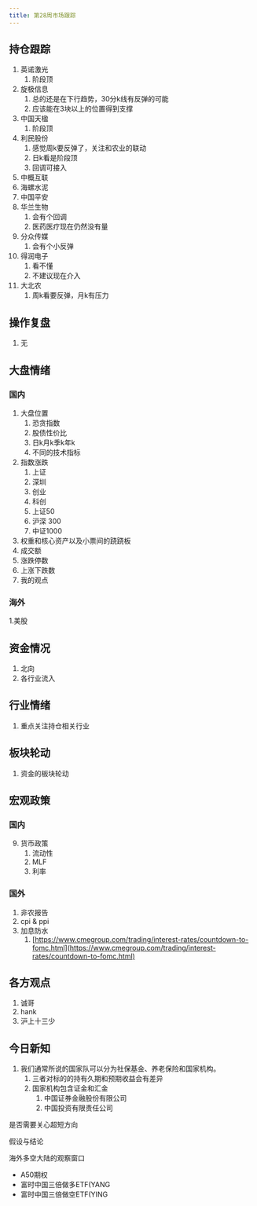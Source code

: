 ```yaml
---
title: 第28周市场跟踪
---
```


## 持仓跟踪

1. 英诺激光
   1. 阶段顶
2. 旋极信息
   1. 总的还是在下行趋势，30分k线有反弹的可能
   2. 应该能在3块以上的位置得到支撑
3. 中国天楹
   1. 阶段顶
4. 利民股份
   1. 感觉周k要反弹了，关注和农业的联动
   2. 日k看是阶段顶
   3. 回调可接入
5. 中概互联
6. 海螺水泥
7. 中国平安
8. 华兰生物
   1. 会有个回调
   2. 医药医疗现在仍然没有量
9.  分众传媒
    1.  会有个小反弹
10. 得润电子
    1.  看不懂
    2.  不建议现在介入
11. 大北农
    1.  周k看要反弹，月k有压力

## 操作复盘

1. 无
## 大盘情绪

### 国内

1. 大盘位置
    1. 恐贪指数
    2. 股债性价比
    3. 日k月k季k年k
    4. 不同的技术指标
2. 指数涨跌
    1. 上证
    2. 深圳
    3. 创业
    4. 科创
    5. 上证50 
    6. 沪深 300
    7. 中证1000
3. 权重和核心资产以及小票间的跷跷板
4. 成交额
5. 涨跌停数
6. 上涨下跌数
7. 我的观点
### 海外

1.美股

## 资金情况

1. 北向
2. 各行业流入

## 行业情绪

1. 重点关注持仓相关行业

## 板块轮动

1. 资金的板块轮动

## 宏观政策

### 国内

9. 货币政策
    1. 流动性
    2. MLF
    3. 利率
### 国外

1. 非农报告
2. cpi & ppi
3. 加息防水
    1. [https://www.cmegroup.com/trading/interest-rates/countdown-to-fomc.html](https://www.cmegroup.com/trading/interest-rates/countdown-to-fomc.html)

## 各方观点

1. 诚哥
2. hank
3. 沪上十三少

## 今日新知
1. 我们通常所说的国家队可以分为社保基金、养老保险和国家机构。
   1. 三者对标的的持有久期和预期收益会有差异
   2. 国家机构包含证金和汇金
      1. 中国证券金融股份有限公司
      2. 中国投资有限责任公司

是否需要关心超短方向

假设与结论

海外多空大陆的观察窗口

* A50期权
* 富时中国三倍做多ETF(YANG
* 富时中国三倍做空ETF(YING

